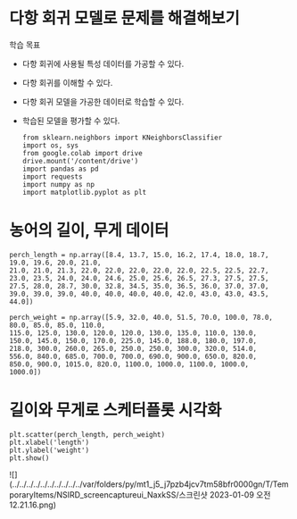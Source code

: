 # 다항 회귀 모델로 문제를 해결해보기

학습 목표
- 다항 회귀에 사용될 특성 데이터를 가공할 수 있다.
- 다항 회귀를 이해할 수 있다.
- 다항 회귀 모델을 가공한 데이터로 학습할 수 있다.
- 학습된 모델을 평가할 수 있다.

      from sklearn.neighbors import KNeighborsClassifier
      import os, sys
      from google.colab import drive
      drive.mount('/content/drive')
      import pandas as pd
      import requests
      import numpy as np
      import matplotlib.pyplot as plt

# 농어의 길이, 무게 데이터

    perch_length = np.array([8.4, 13.7, 15.0, 16.2, 17.4, 18.0, 18.7, 19.0, 19.6, 20.0, 21.0,
    21.0, 21.0, 21.3, 22.0, 22.0, 22.0, 22.0, 22.0, 22.5, 22.5, 22.7,
    23.0, 23.5, 24.0, 24.0, 24.6, 25.0, 25.6, 26.5, 27.3, 27.5, 27.5,
    27.5, 28.0, 28.7, 30.0, 32.8, 34.5, 35.0, 36.5, 36.0, 37.0, 37.0,
    39.0, 39.0, 39.0, 40.0, 40.0, 40.0, 40.0, 42.0, 43.0, 43.0, 43.5,
    44.0])

    perch_weight = np.array([5.9, 32.0, 40.0, 51.5, 70.0, 100.0, 78.0, 80.0, 85.0, 85.0, 110.0,
    115.0, 125.0, 130.0, 120.0, 120.0, 130.0, 135.0, 110.0, 130.0,
    150.0, 145.0, 150.0, 170.0, 225.0, 145.0, 188.0, 180.0, 197.0,
    218.0, 300.0, 260.0, 265.0, 250.0, 250.0, 300.0, 320.0, 514.0,
    556.0, 840.0, 685.0, 700.0, 700.0, 690.0, 900.0, 650.0, 820.0,
    850.0, 900.0, 1015.0, 820.0, 1100.0, 1000.0, 1100.0, 1000.0,
    1000.0])

# 길이와 무게로 스케터플롯 시각화

    plt.scatter(perch_length, perch_weight)
    plt.xlabel('length')
    plt.ylabel('weight')
    plt.show()

![](../../../../../../../../../../var/folders/py/mt1_j5_j7pzb4jcv7tm58bfr0000gn/T/TemporaryItems/NSIRD_screencaptureui_NaxkSS/스크린샷 2023-01-09 오전 12.21.16.png)
